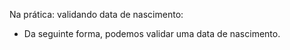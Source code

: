 Na prática: validando data de nascimento:

- Da seguinte forma, podemos validar uma data de nascimento.